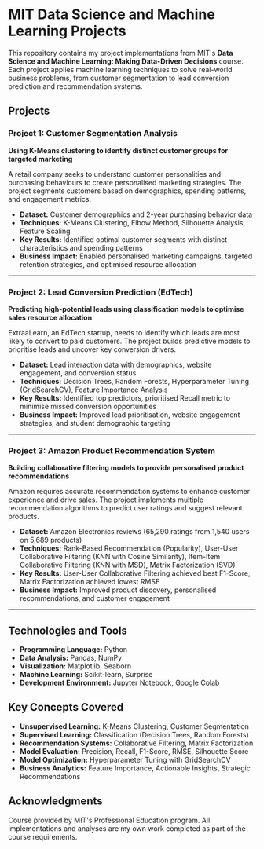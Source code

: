 # MIT Data Science and Machine Learning Projects

This repository contains my project implementations from MIT's **Data Science and Machine Learning: Making Data-Driven Decisions** course. Each project applies machine learning techniques to solve real-world business problems, from customer segmentation to lead conversion prediction and recommendation systems.

## Projects

### Project 1: Customer Segmentation Analysis
**Using K-Means clustering to identify distinct customer groups for targeted marketing**

A retail company seeks to understand customer personalities and purchasing behaviours to create personalised marketing strategies. The project segments customers based on demographics, spending patterns, and engagement metrics.

- **Dataset:** Customer demographics and 2-year purchasing behavior data
- **Techniques:** K-Means Clustering, Elbow Method, Silhouette Analysis, Feature Scaling
- **Key Results:** Identified optimal customer segments with distinct characteristics and spending patterns
- **Business Impact:** Enabled personalised marketing campaigns, targeted retention strategies, and optimised resource allocation

---

### Project 2: Lead Conversion Prediction (EdTech)
**Predicting high-potential leads using classification models to optimise sales resource allocation**

ExtraaLearn, an EdTech startup, needs to identify which leads are most likely to convert to paid customers. The project builds predictive models to prioritise leads and uncover key conversion drivers.

- **Dataset:** Lead interaction data with demographics, website engagement, and conversion status
- **Techniques:** Decision Trees, Random Forests, Hyperparameter Tuning (GridSearchCV), Feature Importance Analysis
- **Key Results:** Identified top predictors, prioritised Recall metric to minimise missed conversion opportunities
- **Business Impact:** Improved lead prioritisation, website engagement strategies, and student demographic targeting

---

### Project 3: Amazon Product Recommendation System
**Building collaborative filtering models to provide personalised product recommendations**

Amazon requires accurate recommendation systems to enhance customer experience and drive sales. The project implements multiple recommendation algorithms to predict user ratings and suggest relevant products.

- **Dataset:** Amazon Electronics reviews (65,290 ratings from 1,540 users on 5,689 products)
- **Techniques:** Rank-Based Recommendation (Popularity), User-User Collaborative Filtering (KNN with Cosine Similarity), Item-Item Collaborative Filtering (KNN with MSD), Matrix Factorization (SVD)
- **Key Results:** User-User Collaborative Filtering achieved best F1-Score, Matrix Factorization achieved lowest RMSE
- **Business Impact:** Improved product discovery, personalised recommendations, and customer engagement

---

## Technologies and Tools

- **Programming Language:** Python
- **Data Analysis:** Pandas, NumPy
- **Visualization:** Matplotlib, Seaborn
- **Machine Learning:** Scikit-learn, Surprise
- **Development Environment:** Jupyter Notebook, Google Colab

## Key Concepts Covered

- **Unsupervised Learning:** K-Means Clustering, Customer Segmentation
- **Supervised Learning:** Classification (Decision Trees, Random Forests)
- **Recommendation Systems:** Collaborative Filtering, Matrix Factorization
- **Model Evaluation:** Precision, Recall, F1-Score, RMSE, Silhouette Score
- **Model Optimization:** Hyperparameter Tuning with GridSearchCV
- **Business Analytics:** Feature Importance, Actionable Insights, Strategic Recommendations


## Acknowledgments

Course provided by MIT's Professional Education program. All implementations and analyses are my own work completed as part of the course requirements.

